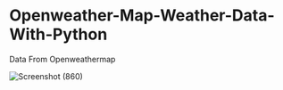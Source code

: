# Openweather-Map-Weather-Data-With-Python

Data From Openweathermap

![Screenshot (860)](https://user-images.githubusercontent.com/25906435/124212234-3e862000-db0c-11eb-8c35-644215a91082.png)
